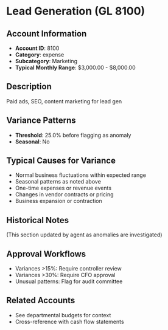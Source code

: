 # Lead Generation (GL 8100)

## Account Information
- **Account ID**: 8100
- **Category**: expense
- **Subcategory**: Marketing
- **Typical Monthly Range**: $3,000.00 - $8,000.00

## Description
Paid ads, SEO, content marketing for lead gen

## Variance Patterns
- **Threshold**: 25.0% before flagging as anomaly
- **Seasonal**: No


## Typical Causes for Variance
- Normal business fluctuations within expected range
- Seasonal patterns as noted above
- One-time expenses or revenue events
- Changes in vendor contracts or pricing
- Business expansion or contraction

## Historical Notes
(This section updated by agent as anomalies are investigated)

## Approval Workflows
- Variances >15%: Require controller review
- Variances >30%: Require CFO approval
- Unusual patterns: Flag for audit committee

## Related Accounts
- See departmental budgets for context
- Cross-reference with cash flow statements
